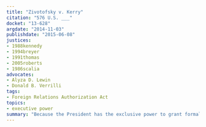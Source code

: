 ```yaml
---
title: "Zivotofsky v. Kerry"
citation: "576 U.S. ___"
docket: "13-628"
argdate: "2014-11-03"
publishdate: "2015-06-08"
justices:
- 1988kennedy
- 1994breyer
- 1991thomas
- 2005roberts
- 1986scalia
advocates:
- Alyza D. Lewin
- Donald B. Verrilli
tags:
- Foreign Relations Authorization Act
topics:
- executive power
summary: "Because the President has the exclusive power to grant formal recognition to a foreign sovereign, § 214(d) of the Foreign Relations Authorization Act, Fiscal Year 2003—which requires the Secretary of State, upon request, to record the birthplace of a Jerusalem-born United States citizen as Israel on, inter alia, a passport—infringes on the Executive’s consistent decision to withhold recognition with respect to Jerusalem."
---
```


